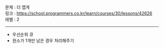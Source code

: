 문제 : 더 맵게
<br>
링크 : https://school.programmers.co.kr/learn/courses/30/lessons/42626
<br>
레벨 : 2

---

- 우선순위 큐
- 원소가 1개만 남은 경우 처리해주기